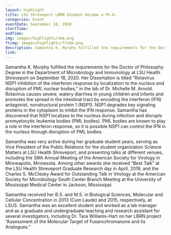 ```yaml
---
layout: highlight
title: LSU Shreveport LBRN Student became a Ph.D.
categories: Event
eventDate: September 18, 2020
startTime:
endTime:
img: images/highlights/skm.png
ftimg: images/highlights/ftskm.png
description: Samantha K. Murphy fulfilled the requirements for the Doctor of Philosophy Degree in the Department of Microbiology and Immunology at LSU Health Shreveport on September 18, 2020.
link:
---
```

Samantha K. Murphy fulfilled the requirements for the Doctor of Philosophy Degree in the Department of Microbiology and Immunology at LSU Health Shreveport on September 18, 2020. Her Dissertation is titled “Rotavirus NSP1 inhibition of the interferon response by localization to the nucleus and disruption of PML nuclear bodies,” in the lab of Dr. Michelle M.  Arnold. Rotavirus causes severe, watery diarrhea in young children and infants and promotes the spread in the intestinal tract by encoding the interferon (IFN) antagonist, nonstructural protein 1 (NSP1). NSP1 degrades key signaling proteins in the cytoplasm to inhibit the IFN response. Samantha has discovered that NSP1 localizes to the nucleus during infection and disrupts promyelocytic leukemia bodies (PML bodies). PML bodies are known to play a role in the interferon response, so it is possible NSP1 can control the IFN in the nucleus through disruption of PML bodies.

Samantha was very active during her graduate student years, serving as Vice President of the Public Relations for the student organization Science Matters at LSU Health Shreveport, and presenting talks at different venues, including the 38th Annual Meeting of the American Society for Virology in Minneapolis, Minnesota. Among other awards she received “Best Talk” at the LSU Health Shreveport Graduate Research day in April, 2019, and the Charles S. McClesky Award for Outstanding Talk in Virology at the American Society for Microbiology South Center Branch Meeting at the University of Mississippi Medical Center in Jackson, Mississippi.      

Samantha received her B.S. and M.S. in Biological Sciences, Molecular and Cellular Concentration in 2013 (Cum Laude) and 2015, respectively, at LSUS. Samantha was an excellent student and worked as a lab manager and as a graduate and undergraduate teaching and research assistant for several investigators, including Dr. Tara Williams-Hart on her LBRN project “Assessment of the Molecular Target of Fusarochromanone and its Analogues.”
